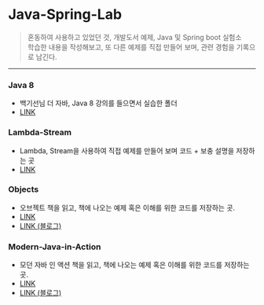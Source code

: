 # Java-Spring-Lab

>혼동하여 사용하고 있었던 것, 개발도서 예제, Java 및 Spring boot 실험소 <br/>
>학습한 내용을 작성해보고, 또 다른 예제를 직접 만들어 보며, 관련 경험을 기록으로 남긴다. <br/>
---

### Java 8
- 백기선님 더 자바, Java 8 강의를 들으면서 실습한 폴더
- [LINK](https://github.com/mingseok/Java-Spring-Lab/tree/main/Java-8)<br/>


### Lambda-Stream
- Lambda, Stream을 사용하여 직접 예제를 만들어 보며 코드 + 보충 설명을 저장하는 곳
- [LINK](https://github.com/mingseok/Java-Spring-Lab/tree/main/Lambda-Stream)<br/>


### Objects
- 오브젝트 책을 읽고, 책에 나오는 예제 혹은 이해를 위한 코드를 저장하는 곳.
- [LINK](https://github.com/mingseok/Java-Spring-Lab/tree/main/Objects)<br/>
- [LINK (블로그)](https://alstjr706.tistory.com/category/Dev%20Book%20Review/Objects)<br/>


### Modern-Java-in-Action
- 모던 자바 인 액션 책을 읽고, 책에 나오는 예제 혹은 이해를 위한 코드를 저장하는 곳.
- [LINK](https://github.com/mingseok/Java-Spring-Lab/tree/main/Modern-Java-in-Action)<br/>
- [LINK (블로그)](https://alstjr706.tistory.com/category/Dev%20Book%20Review/Modern%20Java%20in%20Action)<br/>